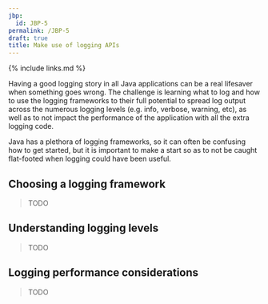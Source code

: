 ```yaml
---
jbp:
  id: JBP-5
permalink: /JBP-5
draft: true
title: Make use of logging APIs
---
```


{% include links.md %}

Having a good logging story in all Java applications can be a real lifesaver when something goes wrong. The challenge is learning what to log and how to use the logging frameworks to their full potential to spread log output across the numerous logging levels (e.g. info, verbose, warning, etc), as well as to not impact the performance of the application with all the extra logging code.

Java has a plethora of logging frameworks, so it can often be confusing how to get started, but it is important to make a start so as to not be caught flat-footed when logging could have been useful.

## Choosing a logging framework

> TODO

## Understanding logging levels

> TODO

## Logging performance considerations

> TODO